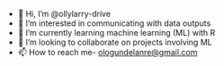- 👋 Hi, I’m @ollylarry-drive
- 👀 I’m interested in communicating with data outputs
- 🌱 I’m currently learning machine learning (ML) with R
- 💞️ I’m looking to collaborate on projects involving ML
- 📫 How to reach me- ologundelanre@gmail.com

<!---
ollylarry-drive/ollylarry-drive is a ✨ special ✨ repository because its `README.md` (this file) appears on your GitHub profile.
You can click the Preview link to take a look at your changes.
--->
